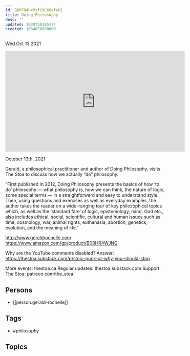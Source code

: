 ```yaml
---
id: BB07O4HxMsfCdC66efeUI
title: Doing Philosophy
desc: ''
updated: 1639759165174
created: 1634076000000
---
```





Wed Oct 13 2021

<iframe width="560" height="315" src="https://www.youtube.com/embed/MWsN5qYgzvM" title="Doing Philosophy w/ Gerald Rochelle" frameborder="0" allow="accelerometer; autoplay; clipboard-write; encrypted-media; gyroscope; picture-in-picture" allowfullscreen ></iframe>

October 13th, 2021

Gerald, a philosophical practitioner and author of Doing Philosophy, visits The Stoa to discuss how we actually “do” philosophy.

“First published in 2012, Doing Philosophy presents the basics of how ‘to do’ philosophy — what philosophy is, how we can think, the nature of logic, some special terms — in a straightforward and easy to understand style. Then, using questions and exercises as well as everyday examples, the author takes the reader on a wide-ranging tour of key philosophical topics which, as well as the ‘standard fare’ of logic, epistemology, mind, God etc., also includes ethical, social, scientific, cultural and human issues such as time, cosmology, war, animal rights, euthanasia, abortion, genetics, evolution, and the meaning of life.”

http://www.geraldrochelle.com
https://www.amazon.com/gp/product/B08HR4WJNG

Why are the YouTube comments disabled? Answer: https://thestoa.substack.com/p/stoic-punk-or-why-you-should-stop

More events: thestoa.ca 
Regular updates: thestoa.substack.com 
Support The Stoa: patreon.com/the_stoa

## Persons

- [[person.gerald-rochelle]]

## Tags

- #philosophy

## Topics



